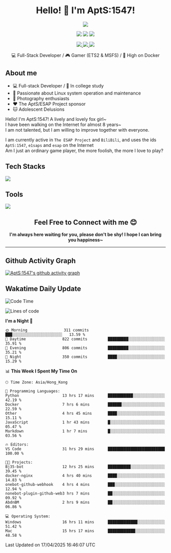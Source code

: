 <div align="center">
  <h1>Hello! 👋 I'm AptS:1547!</h1>
</div>

<div align="center">

  <p>
    <a href="https://github.com/AptS-1547">
      <img src="https://github-readme-stats.vercel.app/api?username=AptS-1547&show_icons=true&theme=transparent" />
    </a>
  </p>

  <p>
    <img src="https://komarev.com/ghpvc/?username=AptS-1547&color=blue&style=flat-square" />
    <img src="https://img.shields.io/github/followers/AptS-1547?style=flat-square" />
    <img src="https://img.shields.io/github/stars/AptS-1547?style=flat-square" />
  </p>

  <p>
  <a href="https://www.esaps.net/">
    <img src="https://img.shields.io/badge/website-4493f8?style=for-the-badge&logo=About.me&logoColor=white" />
  </a>
  <a href="https://wwwesaps.net/feed/">
    <img src="https://img.shields.io/badge/RSS-4493f8?style=for-the-badge&logo=rss&logoColor=white" />
  </a>
  <a href="mailto:apts-1547@esaps.net">
    <img src="https://img.shields.io/badge/Email-4493f8?style=for-the-badge&logo=gmail&logoColor=white" />
  </a>
 </p>

 💻 Full-Stack Developer / 🎮 Gamer (ETS2 & MSFS) / 🐋 High on Docker

</div>

## About me

- 💻 Full-stack Developer / 🏫 In college study
- 📶 Passionate about Linux system operation and maintenance
- 📸 Photography enthusiasts
- ❤ The AptS/ESAP Project sponsor
- 🐱 Adolescent Delusions

Hello! I'm AptS:1547! A lively and lovely fox girl~  
I have been walking on the Internet for almost 8 years~  
I am not talented, but I am willing to improve together with everyone.  

I am currently active in `The ESAP Project` and `BiliBili`, and uses the ids `AptS:1547`, `e1saps` and `esap` on the Internet  
Am I just an ordinary game player, the more foolish, the more I love to play?  

## Tech Stacks
<a href="https://skillicons.dev">
  <img src="https://skillicons.dev/icons?i=py,arduino,php,html,css,javascript,typescript,bash,java,kotlin,vue,go,nodejs,cpp,rust,tailwind" />
</a>
   
## Tools

<a href="https://skillicons.dev">
  <img src="https://skillicons.dev/icons?i=ae,pr,ps,au,blender,visualstudio,vscode,androidstudio,idea,anaconda,gradle,maven,npm,vite,yarn,cloudflare,docker,git,github,githubactions,jenkins,nginx,workers,wordpress,sentry,grafana,prometheus,postgres,mysql,mongodb,redis" />
</a>

<div align="center">
  <h2>Feel Free to Connect with me 😊</h2>
</div>

<div align="center">
  <strong>I'm always here waiting for you, please don't be shy! I hope I can bring you happiness~</strong>
</div>

----------------------

## Github Activity Graph

[![AptS:1547's github activity graph](https://github-readme-activity-graph.vercel.app/graph?username=AptS-1547&theme=react-dark)](https://github.com/AptS-1547)

## Wakatime Daily Update

<!--START_SECTION:waka-->
![Code Time](http://img.shields.io/badge/Code%20Time-417%20hrs%2031%20mins-blue)

![Lines of code](https://img.shields.io/badge/From%20Hello%20World%20I%27ve%20Written-488.3%20thousand%20lines%20of%20code-blue)

**I'm a Night 🦉** 

```text
🌞 Morning                311 commits         ███░░░░░░░░░░░░░░░░░░░░░░   13.59 % 
🌆 Daytime                822 commits         █████████░░░░░░░░░░░░░░░░   35.91 % 
🌃 Evening                806 commits         █████████░░░░░░░░░░░░░░░░   35.21 % 
🌙 Night                  350 commits         ████░░░░░░░░░░░░░░░░░░░░░   15.29 % 
```


📊 **This Week I Spent My Time On** 

```text
🕑︎ Time Zone: Asia/Hong_Kong

💬 Programming Languages: 
Python                   13 hrs 17 mins      ███████████░░░░░░░░░░░░░░   42.19 % 
Docker                   7 hrs 6 mins        ██████░░░░░░░░░░░░░░░░░░░   22.59 % 
Other                    4 hrs 45 mins       ████░░░░░░░░░░░░░░░░░░░░░   15.11 % 
JavaScript               1 hr 43 mins        █░░░░░░░░░░░░░░░░░░░░░░░░   05.47 % 
Markdown                 1 hr 7 mins         █░░░░░░░░░░░░░░░░░░░░░░░░   03.56 % 

🔥 Editors: 
VS Code                  31 hrs 29 mins      █████████████████████████   100.00 % 

🐱‍💻 Projects: 
Bj35-bot                 12 hrs 25 mins      ██████████░░░░░░░░░░░░░░░   39.45 % 
docker-nginx             4 hrs 40 mins       ████░░░░░░░░░░░░░░░░░░░░░   14.83 % 
onebot-github-webhook    4 hrs 4 mins        ███░░░░░░░░░░░░░░░░░░░░░░   12.94 % 
nonebot-plugin-github-web3 hrs 7 mins        ██░░░░░░░░░░░░░░░░░░░░░░░   09.92 % 
AbdnBM                   2 hrs 9 mins        ██░░░░░░░░░░░░░░░░░░░░░░░   06.86 % 

💻 Operating System: 
Windows                  16 hrs 11 mins      █████████████░░░░░░░░░░░░   51.42 % 
Mac                      15 hrs 17 mins      ████████████░░░░░░░░░░░░░   48.58 % 
```


 Last Updated on 17/04/2025 16:46:07 UTC
<!--END_SECTION:waka-->
